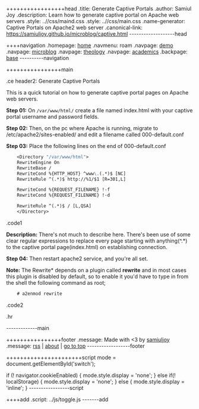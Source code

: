 +++++++++++++++++head
.title: Generate Captive Portals
.author: Samiul Joy
.description: Learn how to generate captive portal on Apache web servers
.style: ..//css/maind.css
.style: ..//css/main.css
.name-generator: Captive Portals on Apache2 web server
.canonical-link: https://samiuljoy.github.io/microblog/captive.html
-------------------head


++++navigation
.homepage: [home](..//index.html)
.navmenu: roam
.navpage: [demo](..//demo/base.html)
.navpage: [microblog](..//microblog/base.html)
.navpage: [theology](..//theology/base.html)
.navpage: [academics](..//academics/base.html)
.backpage: [base](base.html)
----------navigation

++++++++++++++++main

.ce header2: Generate Captive Portals

This is a quick tutorial on how to generate captive portal pages on Apache web servers.

 **Step 01:** On `/var/www/html/` create a file named index.html with your captive portal username and password fields.

 **Step 02:** Then, on the pc where Apache is running, migrate to /etc/apache2/sites-enabled/ and edit a filename called 000-default.conf
 
 **Step 03:** Place the following lines on the end of 000-default.conf

```1
	<Directory "/var/www/html">
	RewriteEngine On
	RewriteBase /
	RewriteCond %{HTTP_HOST} ^www\.(.*)$ [NC]
	RewriteRule ^(.*)$ http://%1/$1 [R=301,L]

	RewriteCond %{REQUEST_FILENAME} !-f
	RewriteCond %{REQUEST_FILENAME} !-d

	RewriteRule ^(.*)$ / [L,QSA]
	</Directory>
```
.code1

__Description:__ There's not much to describe here. There's been use of some clear regular expressions to replace every page starting with anything(^.\*) to the captive portal page(index.html) on establishing connection.

 **Step 04:** Then restart apache2 service, and you're all set.

__Note:__ The Rewrite\* depends on a plugin called **rewrite** and in most cases this plugin is disabled by default, so to enable it you'd have to type in from the shell the following command as root;

```2
	# a2enmod rewrite
```
.code2

.hr

-------------main

++++++++++++++++footer
.message: Made with <3 by [samiuljoy](https://github.com/samiuljoy)
.message: [rss](/rss.xml) | [about](/about.html) | [go to top](#)
------------------footer

++++++++++++++++++++++script
mode = document.getElementById('switch');

if (! navigator.cookieEnabled) {
	mode.style.display = 'none';
}
else if(! localStorage) {
	mode.style.display = 'none';
}
else {
	mode.style.display = 'inline';
}
-----------------script

++++add
.script: ../js/toggle.js
-------add
